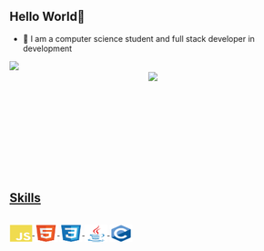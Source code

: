 ## Hello World👋

- 📌 I am a computer science student and full stack developer in development

<div>
  <a href="https://github.com/geovanards">
  <img height="180em" src="https://github-readme-stats.vercel.app/api?username=geovanards&show_icons=true&theme=jolly&include_all_commits=true&count_private=true"/>
   <div style="display: flex; justify-content: center; align-items: center; flex-direction: column;">
   <img height="180em" src="https://github-readme-stats.vercel.app/api/top-langs/?username=geovanards&layout=compact&langs_count=7&theme=jolly"/>

</div>

## Skills
 <div style="display:inlice_block"><br>
  <img align="center" alt="Geovana-Js" height="30" width="40" src="https://raw.githubusercontent.com/devicons/devicon/master/icons/javascript/javascript-plain.svg">
  <img align="center" alt="Geovana-HTML" height="30" width="40" src="https://raw.githubusercontent.com/devicons/devicon/master/icons/html5/html5-original.svg">
  <img align="center" alt="Geovana-CSS" height="30" width="40" src="https://raw.githubusercontent.com/devicons/devicon/master/icons/css3/css3-original.svg">
  <img align="center" alt="Geovana-Java" height="30" width="40" src="https://raw.githubusercontent.com/devicons/devicon/master/icons/java/java-original.svg">
  <img align="center" alt="Geovana-C" height="30" width="40" src="https://raw.githubusercontent.com/devicons/devicon/master/icons/c/c-original.svg">





